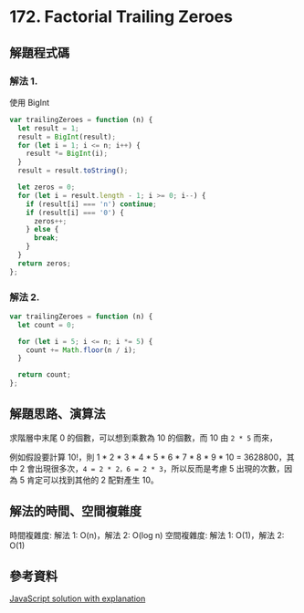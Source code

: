 # 172. Factorial Trailing Zeroes

## 解題程式碼

### 解法 1.

使用 BigInt

```javascript
var trailingZeroes = function (n) {
  let result = 1;
  result = BigInt(result);
  for (let i = 1; i <= n; i++) {
    result *= BigInt(i);
  }
  result = result.toString();

  let zeros = 0;
  for (let i = result.length - 1; i >= 0; i--) {
    if (result[i] === 'n') continue;
    if (result[i] === '0') {
      zeros++;
    } else {
      break;
    }
  }
  return zeros;
};
```

### 解法 2.

```javascript
var trailingZeroes = function (n) {
  let count = 0;

  for (let i = 5; i <= n; i *= 5) {
    count += Math.floor(n / i);
  }

  return count;
};
```

## 解題思路、演算法

求階層中末尾 0 的個數，可以想到乘數為 10 的個數，而 10 由 `2 * 5` 而來，

例如假設要計算 10!，則 1 * 2 * 3 * 4 * 5 * 6 * 7 * 8 * 9 * 10 = 3628800，其中 2 會出現很多次，`4 = 2 * 2，6 = 2 * 3`，所以反而是考慮 5 出現的次數，因為 5 肯定可以找到其他的 2 配對產生 10。

## 解法的時間、空間複雜度

時間複雜度: 解法 1: O(n)，解法 2: O(log n)
空間複雜度: 解法 1: O(1)，解法 2: O(1)

## 參考資料

[JavaScript solution with explanation](https://leetcode.com/problems/factorial-trailing-zeroes/solutions/355808/javascript-solution-with-explanation/)
